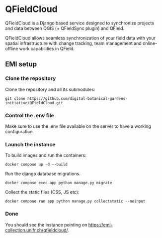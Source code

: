 # QFieldCloud

QFieldCloud is a Django based service designed to synchronize projects and data between QGIS (+ QFieldSync plugin) and QField.

QFieldCloud allows seamless synchronization of your field data with your spatial infrastructure with change tracking, team management and online-offline work capabilities in QField.

## EMI setup

### Clone the repository

Clone the repository and all its submodules:

    git clone https://github.com/digital-botanical-gardens-initiative/QFieldCloud.git

### Control the .env file

Make sure to use the .env file available on the server to have a working configuration

### Launch the instance

To build images and run the containers:

    docker compose up -d --build

Run the django database migrations.

    docker compose exec app python manage.py migrate

Collect the static files (CSS, JS etc):

    docker compose run app python manage.py collectstatic --noinput

### Done

You should see the instance pointing on https://emi-collection.unifr.ch/qfieldcloud/.